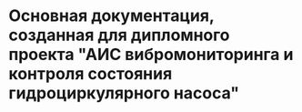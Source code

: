# Основная документация, созданная для дипломного проекта "АИС вибромониторинга и контроля состояния гидроциркулярного насоса"
